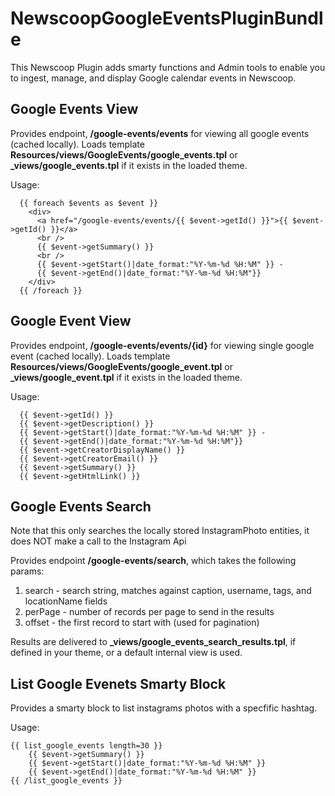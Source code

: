 NewscoopGoogleEventsPluginBundle
===================

This Newscoop Plugin adds smarty functions and Admin tools to enable you to ingest, manage, and display Google calendar events in Newscoop.

Google Events View
------------------------

Provides endpoint, **/google-events/events** for viewing all google events (cached locally).  Loads template **Resources/views/GoogleEvents/google_events.tpl** or **_views/google_events.tpl** if it exists in the loaded theme.

Usage:
```smarty
  {{ foreach $events as $event }}
    <div>
      <a href="/google-events/events/{{ $event->getId() }}">{{ $event->getId() }}</a>
      <br />
      {{ $event->getSummary() }}
      <br />
      {{ $event->getStart()|date_format:"%Y-%m-%d %H:%M" }} -
      {{ $event->getEnd()|date_format:"%Y-%m-%d %H:%M"}}
    </div>
  {{ /foreach }}
```
Google Event View
------------------------

Provides endpoint, **/google-events/events/{id}** for viewing single google event (cached locally).  Loads template **Resources/views/GoogleEvents/google_event.tpl** or **_views/google_event.tpl** if it exists in the loaded theme.

Usage:
```smarty
  {{ $event->getId() }}
  {{ $event->getDescription() }}
  {{ $event->getStart()|date_format:"%Y-%m-%d %H:%M" }} -
  {{ $event->getEnd()|date_format:"%Y-%m-%d %H:%M"}}
  {{ $event->getCreatorDisplayName() }}
  {{ $event->getCreatorEmail() }}
  {{ $event->getSummary() }}
  {{ $event->getHtmlLink() }}
```

Google Events Search
------------------------

Note that this only searches the locally stored InstagramPhoto entities, it does NOT make a call to the Instagram Api

Provides endpoint **/google-events/search**, which takes the following params:

1. search - search string, matches against caption, username, tags, and locationName fields
2. perPage - number of records per page to send in the results
3. offset - the first record to start with (used for pagination)

Results are delivered to **_views/google_events_search_results.tpl**, if defined in your theme, or a default internal view is used.


List Google Evenets Smarty Block
------------------------

Provides a smarty block to list instagrams photos with a specfific hashtag.

Usage:
```smarty
{{ list_google_events length=30 }}
    {{ $event->getSummary() }}
    {{ $event->getStart()|date_format:"%Y-%m-%d %H:%M" }}
    {{ $event->getEnd()|date_format:"%Y-%m-%d %H:%M" }}
{{ /list_google_events }}
```
